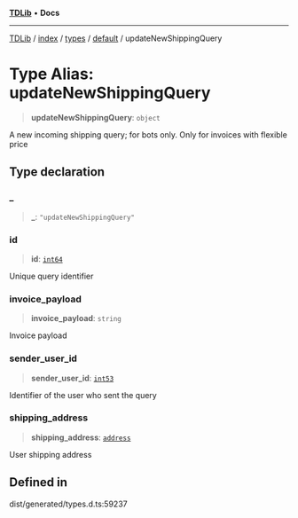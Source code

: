 [**TDLib**](../../../../../../README.md) • **Docs**

***

[TDLib](../../../../../../modules.md) / [index](../../../../../README.md) / [types](../../../README.md) / [default](../README.md) / updateNewShippingQuery

# Type Alias: updateNewShippingQuery

> **updateNewShippingQuery**: `object`

A new incoming shipping query; for bots only. Only for invoices with flexible price

## Type declaration

### \_

> **\_**: `"updateNewShippingQuery"`

### id

> **id**: [`int64`](int64.md)

Unique query identifier

### invoice\_payload

> **invoice\_payload**: `string`

Invoice payload

### sender\_user\_id

> **sender\_user\_id**: [`int53`](int53.md)

Identifier of the user who sent the query

### shipping\_address

> **shipping\_address**: [`address`](address.md)

User shipping address

## Defined in

dist/generated/types.d.ts:59237
